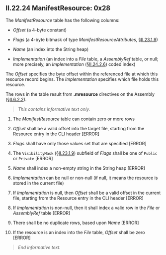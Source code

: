 ## II.22.24 ManifestResource: 0x28

The _ManifestResource_ table has the following columns:

 * _Offset_ (a 4-byte constant)

 * _Flags_ (a 4-byte bitmask of type _ManifestResourceAttributes_, §[II.23.1.9](ii.23.1.9-flags-for-manifestresource-manifestresourceattributes.md))

 * _Name_ (an index into the String heap)

 * _Implementation_ (an index into a _File_ table, a _AssemblyRef_ table, or  null; more precisely, an _Implementation_ (§[II.24.2.6](ii.24.2.6-metadata-stream.md)) coded index)

The _Offset_ specifies the byte offset within the referenced file at which this resource record begins. The _Implementation_ specifies which file holds this resource.

The rows in the table result from **.mresource** directives on the Assembly (§[II.6.2.2](ii.6.2.2-manifest-resources.md)).

> _This contains informative text only._

 1. The _ManifestResource_ table can contain zero or more rows

 2. _Offset_ shall be a valid offset into the target file, starting from the Resource entry in the CLI header \[ERROR\]

 3. _Flags_ shall have only those values set that are specified \[ERROR\]

 4. The `VisibilityMask` (§[II.23.1.9](ii.23.1.9-flags-for-manifestresource-manifestresourceattributes.md)) subfield of _Flags_ shall be one of `Public` or `Private` \[ERROR\]

 5. _Name_ shall index a non-empty string in the String heap \[ERROR\]

 6. _Implementation_ can be null or non-null (if null, it means the resource is stored in the current file)

 7. If _Implementation_ is null, then _Offset_ shall be a valid offset in the current file, starting from the Resource entry in the CLI header \[ERROR\]

 8. If _Implementation_ is non-null, then it shall index a valid row in the _File_ or _AssemblyRef_ table \[ERROR\]

 9. There shall be no duplicate rows, based upon _Name_ \[ERROR\]

 10. If the resource is an index into the _File_ table, _Offset_ shall be zero  \[ERROR\]

> _End informative text._
